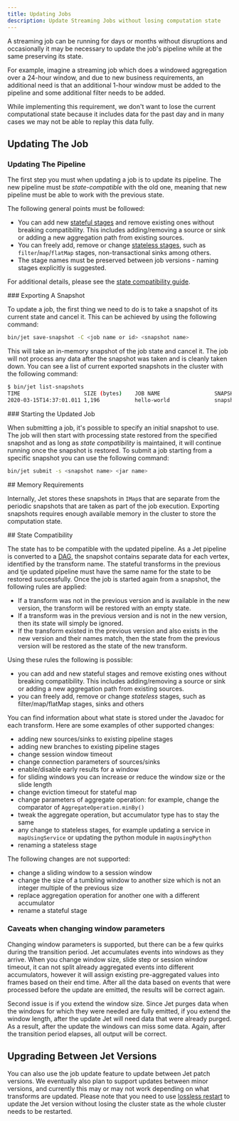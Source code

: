 ```yaml
---
title: Updating Jobs
description: Update Streaming Jobs without losing computation state
---
```


A streaming job can be running for days or months without disruptions
and occasionally it may be necessary to update the job's pipeline while
at the same preserving its state.

For example, imagine a streaming job which does a windowed aggregation
over a 24-hour window, and due to new business requirements, an
additional need is that an additional 1-hour window must be added to
the pipeline and some additional filter needs to be added.

While implementing this requirement, we don't want to lose the current
computational state because it includes data for the past day and in
many cases we may not be able to replay this data fully.

## Updating The Job

### Updating The Pipeline

The first step you must when updating a job is to update its pipeline.
The new pipeline must be _state-compatible_ with the old one, meaning
that new pipeline must be able to work with the previous state.

The following general points must be followed:

* You can add new [stateful stages](../api/stateful-transforms) and
  remove existing ones without breaking compatibility. This includes
  adding/removing a source or sink or adding a new aggregation path from
  existing sources.
* You can freely add, remove or change [stateless stages](../api/stateless-transforms),
  such as `filter`/`map`/`flatMap` stages, non-transactional sinks among
  others.
* The stage names must be preserved between job versions - naming stages
  explicitly is suggested.

For additional details, please see the [state compatibility guide](#state-compatibility).

### Exporting A Snapshot

To update a job, the first thing we need to do is to take a snapshot of
its current state and cancel it. This can be achieved by using the
following command:

```bash
bin/jet save-snapshot -C <job name or id> <snapshot name>
```

This will take an in-memory snapshot of the job state and cancel it. The
job will not process any data after the snapshot was taken and is
cleanly taken down. You can see a list of current exported snapshots in
the cluster with the following command:

```bash
$ bin/jet list-snapshots
TIME                    SIZE (bytes)    JOB NAME                 SNAPSHOT NAME
2020-03-15T14:37:01.011 1,196           hello-world              snapshot-v1
```

### Starting the Updated Job

When submitting a job, it's possible to specify an initial snapshot to
use. The job will then start with processing state restored from the
specified snapshot and as long as _state compatibility_ is maintained,
it will continue running once the snapshot is restored. To submit a job
starting from a specific snapshot you can use the following command:

```bash
bin/jet submit -s <snapshot name> <jar name>
```

## Memory Requirements

Internally, Jet stores these snapshots in `IMap`s that are separate from
the periodic snapshots that are taken as part of the job execution.
Exporting snapshots requires enough available memory in the cluster to
store the computation state.

## State Compatibility

The state has to be compatible with the updated pipeline. As a Jet
pipeline is converted to a [DAG](../architecture/distributed-computing),
the snapshot contains separate data for each vertex, identified by the
transform name. The stateful transforms in the previous and tje updated
pipeline must have the same name for the state to be restored
successfully. Once the job is started again from a snapshot, the
following rules are applied:

* If a transform was not in the previous version and is available in the
  new version, the transform will be restored with an empty state.
* If a transform was in the previous version and is not in the new
  version, then its state will simply be ignored.
* If the transform existed in the previous version and also exists in
  the new version and their names match, then the state from the
  previous version will be restored as the state of the new transform.

Using these rules the following is possible:

* you can add and new stateful stages and remove existing ones without
  breaking compatibility. This includes adding/removing a source or sink
  or adding a new aggregation path from existing sources.
* you can freely add, remove or change _stateless_ stages, such as
  filter/map/flatMap stages, sinks and others

You can find information about what state is stored under the Javadoc
for each transform. Here are some examples of other supported changes:

* adding new sources/sinks to existing pipeline stages
* adding new branches to existing pipeline stages
* change session window timeout
* change connection parameters of sources/sinks
* enable/disable early results for a window
* for sliding windows you can increase or reduce the window size or the
  slide length
* change eviction timeout for stateful map
* change parameters of aggregate operation: for example, change the
  comparator of `AggregateOperation.minBy()`
* tweak the aggregate operation, but accumulator type has to stay the
  same
* any change to stateless stages, for example updating a service in
  `mapUsingService` or updating the python module in `mapUsingPython`
* renaming a stateless stage

The following changes are not supported:

* change a sliding window to a session window
* change the size of a tumbling window to another size which is not an
  integer multiple of the previous size
* replace aggregation operation for another one with a different
  accumulator
* rename a stateful stage

### Caveats when changing window parameters

Changing window parameters is supported, but there can be a few quirks
during the transition period. Jet accumulates events into windows as
they arrive. When you change window size, slide step or session window
timeout, it can not split already aggregated events into different
accumulators, however it will assign existing pre-aggregated values into
frames based on their end time. After all the data based on events that
were processed before the update are emitted, the results will be
correct again.

Second issue is if you extend the window size. Since Jet purges data
when the windows for which they were needed are fully emitted, if you
extend the window length, after the update Jet will need data that were
already purged. As a result, after the update the windows can miss some
data. Again, after the transition period elapses, all output will be
correct.

## Upgrading Between Jet Versions

You can also use the job update feature to update between Jet patch
versions. We eventually also plan to support updates between minor
versions, and currently this may or may not work depending on what
transforms are updated. Please note that you need to use [lossless
restart](lossless-restart) to update the Jet version without losing the
cluster state as the whole cluster needs to be restarted.
